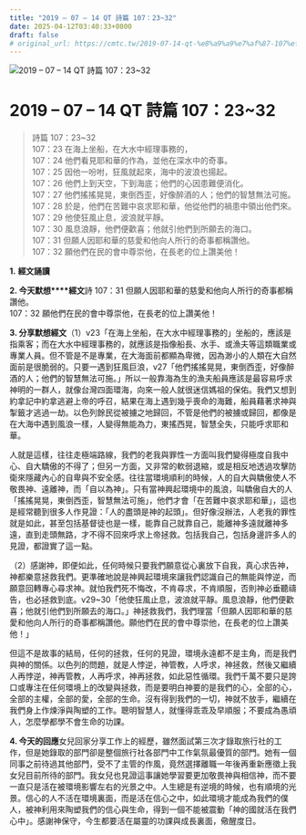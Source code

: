 ```yaml
---
title: "2019 – 07 – 14 QT 詩篇 107：23~32"
date: 2025-04-12T03:40:33+0800
draft: false
# original_url: https://cmtc.tw/2019-07-14-qt-%e8%a9%a9%e7%af%87-107%ef%bc%9a2332
---
```


![2019 – 07 – 14 QT 詩篇 107：23\~32](/images/qt.jpg   "2019 – 07 – 14 QT 詩篇 107：23\~32")

# 2019 – 07 – 14 QT 詩篇 107：23\~32

> 詩篇 107：23\~32  
> 107：23 在海上坐船，在大水中經理事務的，  
> 107：24 他們看見耶和華的作為，並他在深水中的奇事。  
> 107：25 因他一吩咐，狂風就起來，海中的波浪也揚起。  
> 107：26 他們上到天空，下到海底；他們的心因患難便消化。  
> 107：27 他們搖搖晃晃，東倒西歪，好像醉酒的人；他們的智慧無法可施。  
> 107：28 於是，他們在苦難中哀求耶和華，他從他們的禍患中領出他們來。  
> 107：29 他使狂風止息，波浪就平靜。  
> 107：30 風息浪靜，他們便歡喜；他就引他們到所願去的海口。  
> 107：31 但願人因耶和華的慈愛和他向人所行的奇事都稱讚他。  
> 107：32 願他們在民的會中尊崇他，在長老的位上讚美他！

**1.** **經文誦讀**

**2. 今天默想****經文**詩 107：31 但願人因耶和華的慈愛和他向人所行的奇事都稱讚他。  
107：32 願他們在民的會中尊崇他，在長老的位上讚美他！

**3. 分享默想經文**（1）v23「在海上坐船，在大水中經理事務的」坐船的，應該是指乘客；而在大水中經理事務的，就應該是指像船長、水手、或漁夫等這類職業或專業人員。但不管是不是專業，在大海面前都顯為卑微，因為渺小的人類在大自然面前是很脆弱的。只要一遇到狂風巨浪，v27「他們搖搖晃晃，東倒西歪，好像醉酒的人；他們的智慧無法可施。」所以一般靠海為生的漁夫船員應該是最容易呼求神明的一群人，就像台灣四面環海，向來一般人就很迷信媽祖的保佑。我們又想到約拿記中約拿逃避上帝的呼召，結果在海上遇到幾乎喪命的海難，船員藉著求神與掣籤才逃過一劫。以色列餘民從被擄之地歸回，不管是他們的被擄或歸回，都像是在大海中遇到風浪一樣，人變得無能為力，東搖西晃，智慧全失，只能呼求耶和華。

人就是這樣，往往走極端路線，我們的老我與罪性一方面叫我們變得極度自我中心、自大驕傲的不得了；但另一方面，又非常的軟弱退縮，或是相反地透過攻擊防衛來隱藏內心的自卑與不安全感。往往當環境順利的時候，人的自大與驕傲使人不敬畏神、遠離神，而「自以為神」。只有當神興起環境中的風浪，叫驕傲自大的人「搖搖晃晃，東倒西歪，智慧無法可施」，他們才會「在苦難中哀求耶和華」，這也是經常聽到很多人作見證：「人的盡頭是神的起頭」。但好像沒辦法，人老我的罪性就是如此，甚至包括基督徒也是一樣，能靠自己就靠自己，能離神多遠就離神多遠，直到走頭無路，才不得不回來呼求上帝拯救。包括我自己，包括身邊許多人的見證，都證實了這一點。

（2）感謝神，即便如此，任何時候只要我們願意從心裏放下自我，真心求告神，神都樂意拯救我們。更準確地說是神興起環境來讓我們認識自己的無能與悖逆，而願意回轉專心尋求神。就怕我們死不悔改，不肯尋求，不肯順服，否則神必垂聽禱告，也必拯救到底。v29\~30「他使狂風止息，波浪就平靜。風息浪靜，他們便歡喜；他就引他們到所願去的海口。」神拯救我們，我們理當「但願人因耶和華的慈愛和他向人所行的奇事都稱讚他。願他們在民的會中尊崇他，在長老的位上讚美他！」

但這不是故事的結局，任何的拯救，任何的見證，環境永遠都不是主角，而是我們與神的關係。以色列的問題，就是人悖逆，神管教，人呼求，神拯救，然後又繼續人再悖逆，神再管教，人再呼求，神再拯救，如此惡性循環。我們千萬不要只是誇口或專注在任何環境上的改變與拯救，而是要明白神要的是我們的心，全部的心，全部的主權，全部的愛，全部的生命。沒有得到我們的一切，神就不放手，繼續在我們身上作煉淨與陶塑的工作。聰明智慧人，就懂得乖乖及早順服；不要成為愚頑人，怎麼學都學不會生命的功課。

**4. 今天的回應**女兒回家分享工作上的經歷，雖然面試第三次才錄取旅行社的工作，但是她錄取的部門卻是整個旅行社各部門中工作氣氛最優質的部門。她有一個同事之前待過其他部門，受不了主管的作風，竟然選擇離職一年後再重新應徵上我女兒目前所待的部門。我女兒也見證這事讓她學習要更加敬畏神與相信神，而不要一直只是活在被環境影響左右的光景之中。人生總是有逆境的時候，也有順境的光景。信心的人不活在環境裏面，而是活在信心之中，如此環境才能成為我們的僕人，被神利用來陶塑我們的信心與生命，得到一個不能被震動「神的國就活在我們心中」。感謝神保守，今生都要活在屬靈的功課與成長裏面，儆醒度日。
